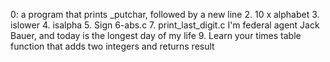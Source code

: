 0: a program that prints _putchar, followed by a new line
2. 10 x alphabet
3. islower
4. isalpha
5. Sign
6-abs.c
7. print_last_digit.c
I'm federal agent Jack Bauer, and today is the longest day of my life
9. Learn your times table
function that adds two integers and returns result
